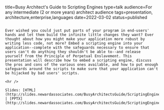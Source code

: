 title=Busy Architect's Guide   to Scripting Engines
type=talk
audience=For any intermediate (2 or more years) architect audience
tags=presentation, architecture,enterprise,languages
date=2022-03-02
status=published
~~~~~~

Ever wished you could just put parts of your program in end-users' hands and let them build the infinite little changes they want? Ever thought about how you might make your application more robust by writing less code, not more? Embed a scripting engine into your application--complete with the safeguards necessary to ensure that users can't do anything they shouldn't be able to--and release yourself from the Principle of Perpetual Enslavement. This presentation will describe how to embed a scripting engine, discuss the pros and cons of the various ones available, and how to put enough safeguards around the scripts to make sure that your application can't be hijacked by bad users' scripts.
    
<hr />

Slides: [HTML](http://slides.newardassociates.com/BusyArchitectsGuide/ScriptingEngines.html) | [PPTX](http://slides.newardassociates.com/BusyArchitectsGuide/ScriptingEngines.pptx)
